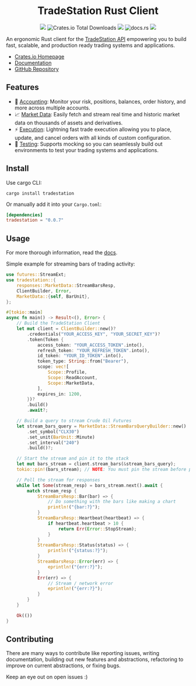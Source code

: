 <h1 align="center">TradeStation Rust Client</h1>

<p align="center">
  <img src="https://img.shields.io/github/actions/workflow/status/antonio-hickey/tradestation-rs/pre-commit.yml" />
  <img alt="Crates.io Total Downloads" src="https://img.shields.io/crates/d/tradestation">
  <img src="https://img.shields.io/crates/l/tradestation" />
  <img alt="docs.rs" src="https://img.shields.io/docsrs/tradestation">
  <img src="https://img.shields.io/github/commit-activity/m/antonio-hickey/tradestation-rs" />

</p>

An ergonomic Rust client for the [TradeStation API](https://www.tradestation.com/platforms-and-tools/trading-api/) empowering you to build fast, scalable, and production ready trading systems and applications.

* [Crates.io Homepage](https://crates.io/crates/tradestation)
* [Documentation](https://docs.rs/tradestation/latest/tradestation)
* [GitHub Repository]()

Features
---
- 🧮 [Accounting](https://docs.rs/tradestation/latest/tradestation/accounting/index.html): Monitor your risk, positions, balances, order history, and more
across multiple accounts.
- 📈 [Market Data](https://docs.rs/tradestation/latest/tradestation/market_data/index.html): Easily fetch and stream real time and historic market data
on thousands of assets and derivatives.
- ⚡ [Execution](https://docs.rs/tradestation/latest/tradestation/execution/index.html): Lightning fast trade execution allowing you to place, update,
and cancel orders with all kinds of custom configuration.
- 🧪 [Testing](https://github.com/antonio-hickey/tradestation-rs/blob/master/examples/mocking.rs): Supports mocking so you can seamlessly build out environments to test
your trading systems and applications.

Install
---
Use cargo CLI:
```
cargo install tradestation
```

Or manually add it into your `Cargo.toml`:
```toml
[dependencies]
tradestation = "0.0.7"
```

Usage
---

For more thorough information, read the [docs](https://docs.rs/tradestation/latest/tradestation/).

Simple example for streaming bars of trading activity:
```rust
use futures::StreamExt;
use tradestation::{
    responses::MarketData::StreamBarsResp,
    ClientBuilder, Error,
    MarketData::{self, BarUnit},
};

#[tokio::main]
async fn main() -> Result<(), Error> {
    // Build the TradeStation Client
    let mut client = ClientBuilder::new()?
        .credentials("YOUR_ACCESS_KEY", "YOUR_SECRET_KEY")?
        .token(Token {
            access_token: "YOUR_ACCESS_TOKEN".into(),
            refresh_token: "YOUR_REFRESH_TOKEN".into(),
            id_token: "YOUR_ID_TOKEN".into(),
            token_type: String::from("Bearer"),
            scope: vec![
                Scope::Profile,
                Scope::ReadAccount,
                Scope::MarketData,
            ],
            expires_in: 1200,
        })?
        .build()
        .await?;

    // Build a query to stream Crude Oil Futures
    let stream_bars_query = MarketData::StreamBarsQueryBuilder::new()
        .set_symbol("CLX30")
        .set_unit(BarUnit::Minute)
        .set_interval("240")
        .build()?;

    // Start the stream and pin it to the stack
    let mut bars_stream = client.stream_bars(&stream_bars_query);
    tokio::pin!(bars_stream); // NOTE: You must pin the stream before polling

    // Poll the stream for responses
    while let Some(stream_resp) = bars_stream.next().await {
        match stream_resp {
            StreamBarsResp::Bar(bar) => {
                // Do something with the bars like making a chart
                println!("{bar:?}");
            }
            StreamBarsResp::Heartbeat(heartbeat) => {
                if heartbeat.heartbeat > 10 {
                    return Err(Error::StopStream);
                }
            }
            StreamBarsResp::Status(status) => {
                println!("{status:?}");
            }
            StreamBarsResp::Error(err) => {
                eprintln!("{err:?}");
            }
            Err(err) => {
                // Stream / network error
                eprintln!("{err:?}");
            }
        }
    }

    Ok(())
}
```

Contributing
---

There are many ways to contribute like reporting issues, writing documentation, building
out new features and abstractions, refactoring to improve on current abstractions, or
fixing bugs.

Keep an eye out on open issues :)

